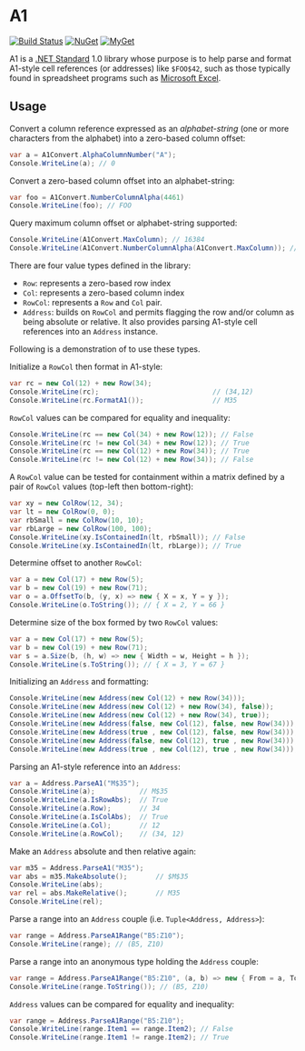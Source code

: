# A1

[![Build Status][build-badge]][builds]
[![NuGet][nuget-badge]][nuget-pkg]
[![MyGet][myget-badge]][edge-pkgs]

A1 is a [.NET Standard][netstd] 1.0 library whose purpose is to help parse and
format A1-style cell references (or addresses) like `$FOO$42`, such as those
typically found in spreadsheet programs such as [Microsoft Excel][xl].

## Usage

Convert a column reference expressed as an _alphabet-string_ (one or more
characters from the alphabet) into a zero-based column offset:

```c#
var a = A1Convert.AlphaColumnNumber("A");
Console.WriteLine(a); // 0
```

Convert a zero-based column offset into an alphabet-string:

```c#
var foo = A1Convert.NumberColumnAlpha(4461)
Console.WriteLine(foo); // FOO
```

Query maximum column offset or alphabet-string supported:

```c#
Console.WriteLine(A1Convert.MaxColumn); // 16384
Console.WriteLine(A1Convert.NumberColumnAlpha(A1Convert.MaxColumn)); // XFD
```

There are four value types defined in the library:

- `Row`: represents a zero-based row index
- `Col`: represents a zero-based column index
- `RowCol`: represents a `Row` and `Col` pair.
- `Address`: builds on `RowCol` and permits flagging the row and/or column as
  being absolute or relative. It also provides parsing A1-style cell
  references into an `Address` instance.

Following is a demonstration of to use these types.

Initialize a `RowCol` then format in A1-style:

```c#
var rc = new Col(12) + new Row(34);
Console.WriteLine(rc);                            // (34,12)
Console.WriteLine(rc.FormatA1());                 // M35
```

`RowCol` values can be compared for equality and inequality:

```c#
Console.WriteLine(rc == new Col(34) + new Row(12)); // False
Console.WriteLine(rc != new Col(34) + new Row(12)); // True
Console.WriteLine(rc == new Col(12) + new Row(34)); // True
Console.WriteLine(rc != new Col(12) + new Row(34)); // False
```

A `RowCol` value can be tested for containment within a matrix defined by
a pair of `RowCol` values (top-left then bottom-right):

```c#
var xy = new ColRow(12, 34);
var lt = new ColRow(0, 0);
var rbSmall = new ColRow(10, 10);
var rbLarge = new ColRow(100, 100);
Console.WriteLine(xy.IsContainedIn(lt, rbSmall)); // False
Console.WriteLine(xy.IsContainedIn(lt, rbLarge)); // True
```

Determine offset to another `RowCol`:

```c#
var a = new Col(17) + new Row(5);
var b = new Col(19) + new Row(71);
var o = a.OffsetTo(b, (y, x) => new { X = x, Y = y });
Console.WriteLine(o.ToString()); // { X = 2, Y = 66 }
```

Determine size of the box formed by two `RowCol` values:

```c#
var a = new Col(17) + new Row(5);
var b = new Col(19) + new Row(71);
var s = a.Size(b, (h, w) => new { Width = w, Height = h });
Console.WriteLine(s.ToString()); // { X = 3, Y = 67 }
```

Initializing an `Address` and formatting:


```c#
Console.WriteLine(new Address(new Col(12) + new Row(34)));              // M35
Console.WriteLine(new Address(new Col(12) + new Row(34), false));       // M35
Console.WriteLine(new Address(new Col(12) + new Row(34), true));        // $M$35
Console.WriteLine(new Address(false, new Col(12), false, new Row(34))); // M35
Console.WriteLine(new Address(true , new Col(12), false, new Row(34))); // $M35
Console.WriteLine(new Address(false, new Col(12), true , new Row(34))); // M$35
Console.WriteLine(new Address(true , new Col(12), true , new Row(34))); // $M$35
```

Parsing an A1-style reference into an `Address`:

```c#
var a = Address.ParseA1("M$35");
Console.WriteLine(a);           // M$35
Console.WriteLine(a.IsRowAbs);  // True
Console.WriteLine(a.Row);       // 34
Console.WriteLine(a.IsColAbs);  // True
Console.WriteLine(a.Col);       // 12
Console.WriteLine(a.RowCol);    // (34, 12)
```

Make an `Address` absolute and then relative again:

```c#
var m35 = Address.ParseA1("M35");
var abs = m35.MakeAbsolute();       // $M$35
Console.WriteLine(abs);
var rel = abs.MakeRelative();       // M35
Console.WriteLine(rel);
```

Parse a range into an `Address` couple (i.e. `Tuple<Address, Address>`):

```c#
var range = Address.ParseA1Range("B5:Z10");
Console.WriteLine(range); // (B5, Z10)
```

Parse a range into an anonymous type holding the `Address` couple:

```c#
var range = Address.ParseA1Range("B5:Z10", (a, b) => new { From = a, To = b });
Console.WriteLine(range.ToString()); // (B5, Z10)
```

`Address` values can be compared for equality and inequality:

```c#
var range = Address.ParseA1Range("B5:Z10");
Console.WriteLine(range.Item1 == range.Item2); // False
Console.WriteLine(range.Item1 != range.Item2); // True
```


  [netstd]: https://docs.microsoft.com/en-us/dotnet/articles/standard/library
  [xl]: https://www.microsoft.com/excel
  [build-badge]: https://img.shields.io/appveyor/ci/raboof/a1.svg
  [myget-badge]: https://img.shields.io/myget/raboof/v/A1.svg?label=myget
  [edge-pkgs]: https://www.myget.org/feed/raboof/package/nuget/A1
  [nuget-badge]: https://img.shields.io/nuget/v/A1.svg
  [nuget-pkg]: https://www.nuget.org/packages/A1
  [builds]: https://ci.appveyor.com/project/raboof/a1
